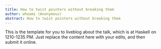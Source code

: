 ```yaml
---
title: How to twist pointers without breaking them
author: whoami (Anonymous)
abstract: How to twist pointers without breaking them
---
```


This is the template for you to liveblog about the talk,
which is at Haskell on 1210-1235 PM.  Just replace the content here
with your edits, and then submit it online.
